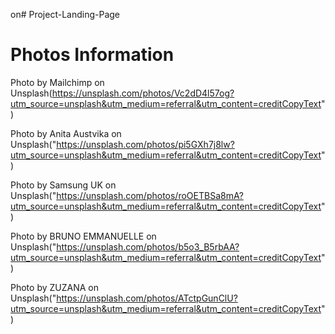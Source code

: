 on# Project-Landing-Page

# Photos Information

Photo by Mailchimp on Unsplash(https://unsplash.com/photos/Vc2dD4l57og?utm_source=unsplash&utm_medium=referral&utm_content=creditCopyText")

Photo by Anita Austvika on Unsplash("https://unsplash.com/photos/pi5GXh7j8lw?utm_source=unsplash&utm_medium=referral&utm_content=creditCopyText")

Photo by Samsung UK on Unsplash("https://unsplash.com/photos/roOETBSa8mA?utm_source=unsplash&utm_medium=referral&utm_content=creditCopyText")

Photo by BRUNO EMMANUELLE on Unsplash("https://unsplash.com/photos/b5o3_B5rbAA?utm_source=unsplash&utm_medium=referral&utm_content=creditCopyText")

Photo by ZUZANA on Unsplash("https://unsplash.com/photos/ATctpGunClU?utm_source=unsplash&utm_medium=referral&utm_content=creditCopyText")